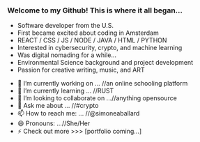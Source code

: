 ### Welcome to my Github! This is where it all began...
+ Software developer from the U.S. 
+ First became excited about coding in Amsterdam 
+ REACT / CSS / JS / NODE / JAVA / HTML / PYTHON
+ Interested in cybersecurity, crypto, and machine learning
+ Was digital nomading for a while...
+ Environmental Science background and project development
+ Passion for creative writing, music, and ART

- 🔭 I’m currently working on ... //an online schooling platform
- 🌱 I’m currently learning ... //RUST
- 👯 I’m looking to collaborate on ...//anything opensource
- 💬 Ask me about ... //#crypto
- 📫 How to reach me: ... //@simoneaballard 
- 😄 Pronouns: ...//She/Her
- ⚡ Check out more >>> [portfolio coming...]


